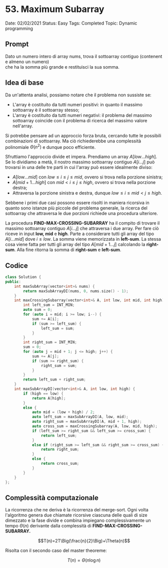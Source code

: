# 53. Maximum Subarray

Date: 02/02/2021
Status: Easy
Tags: Completed
Topic: Dynamic programming

## Prompt

Dato un numero intero di array nums, trova il sottoarray contiguo (contenente almeno un numero) che ha la somma più grande e restituisci la sua somma.

## Idea di base

Da un'attenta analisi, possiamo notare che il problema non sussiste se:

- L'array è costituito da tutti numeri positivi: in quanto il massimo sottoarray è il sottoarray stesso;
- L'array è costituito da tutti numeri negativi: il problema del massimo sottoarray coincide con il problema di ricerca del massimo valore nell'array.

Si potrebbe pensare ad un approccio forza bruta, cercando tutte le possibili combinazioni di sottoarray. Ma ciò richiederebbe una complessità polinomiale $\Theta(n^2)$ e dunque poco efficiente.

Sfruttiamo l'approccio divide et impera. Prendiamo un array $A[low \ldots high]$. Se lo dividiamo a metà, il nostro massimo sottoarray contiguo $A[i \ldots j]$ può trovarsi in una delle tre parti in cui l'array può essere idealmente diviso:

- $A[low \ldots mid]$ con $low \leq i \leq j\leq mid$, ovvero si trova nella porzione sinistra;
- $A[mid+1 \ldots high]$ con $mid < i \leq j\leq high$, ovvero si trova nella porzione destra;
- Attraversa la porzione sinistra e destra, dunque $low \leq i \leq mid < j \leq high$.

Sebbene i primi due casi possono essere risolti in maniera ricorsiva in quanto sono istanze più piccole del problema generale, la ricerca del sottoarray che attraversa le due porzioni richiede una procedura ulteriore. 

La procedura **FIND-MAX-CROSSING-SUBARRAY** ha il compito di trovare il massimo sottoarray contiguo $A[i \ldots j]$ che attraversa i due array. Per fare ciò riceve in input **low, mid** e **high**. Parte a considerare tutti gli array del tipo $A[i \ldots mid]$ dove $i \leq low$. La somma viene memorizzata in **left-sum**. La stessa cosa viene fatta per tutti gli array del tipo $A[mid+1 \ldots j]$ calcolando la **right-sum**. Alla fine ritorna la somma di **right-sum** e **left-sum**.

## Codice

```cpp
class Solution {
public:
    int maxSubArray(vector<int>& nums) {
        return maxSubArrayDI(nums, 0, nums.size() - 1);
    }
    int maxCrossingSubarray(vector<int>& A, int low, int mid, int high) {
        int left_sum = INT_MIN;
        auto sum = 0;
        for (auto i = mid; i >= low; i--) {
            sum += A[i];
            if (sum >= left_sum) {
                left_sum = sum;
            }
        }
        int right_sum = INT_MIN;
        sum = 0;
        for (auto j = mid + 1; j <= high; j++) {
            sum += A[j];
            if (sum >= right_sum) {
                right_sum = sum;
            }
        }
        return left_sum + right_sum;
    }
    int maxSubArrayDI(vector<int>& A, int low, int high) {
        if (high == low) {
            return A[high];
        }
        else {
            auto mid = (low + high) / 2;
            auto left_sum = maxSubArrayDI(A, low, mid);
            auto right_sum = maxSubArrayDI(A, mid + 1, high);
            auto cross_sum = maxCrossingSubarray(A, low, mid, high);
            if (left_sum >= right_sum && left_sum >= cross_sum) {
                return left_sum;
            }
            else if (right_sum >= left_sum && right_sum >= cross_sum) {
                return right_sum;
            }
            else {
                return cross_sum;
            }
        }
    }
};
```

## Complessità computazionale

La ricorrenza che ne deriva è la ricorrenza del merge-sort. Ogni volta l'algoritmo genera due chiamate ricorsive ciascuna delle quali di size dimezzato e la fase divide e combina impiegano complessivamente un tempo $\Theta(n)$ derivante dalla complessità di **FIND-MAX-CROSSING-SUBARRAY.** 

$$T(n)=2T\Big(\frac{n}{2}\Big)+\Theta(n)$$

Risolta con il secondo caso del master theoreme:

$$T(n)=\Theta(n\log n)$$


